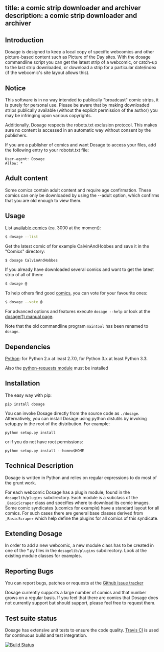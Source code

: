 title: a comic strip downloader and archiver
description: a comic strip downloader and archiver
---
Introduction
-------------
Dosage is designed to keep a local copy of specific webcomics
and other picture-based content such as Picture of the Day sites.
With the dosage commandline script you can get the latest strip of
a webcomic, or catch-up to the last strip downloaded, or download a
strip for a particular date/index (if the webcomic's site layout
allows this).

Notice
-------
This software is in no way intended to publically "broadcast" comic strips,
it is purely for personal use. Please be aware that by making downloaded
strips publically available (without the explicit permission of the author)
you may be infringing upon various copyrights.

Additionally, Dosage respects the robots.txt exclusion protocol.
This makes sure no content is accessed in an automatic way without consent
by the publishers.

If you are a publisher of comics and want Dosage to access your files,
add the following entry to your robotst.txt file:

```
User-agent: Dosage
Allow: *
```

Adult content
--------------
Some comics contain adult content and require age confirmation.
These comics can only be downloaded by using the --adult option,
which confirms that you are old enough to view them.</p>

Usage
------
List [available comics](comic-index.html) (ca. 3000 at the moment):

```bash
$ dosage --list
```

Get the latest comic of for example CalvinAndHobbes and save it in the "Comics"
directory:

```bash
$ dosage CalvinAndHobbes
```

If you already have downloaded several comics and want to get the latest
strip of all of them:

```bash
$ dosage @
```

To help others find good [comics](comic-index.html), you can vote for your
favourite ones:

```bash
$ dosage --vote @
```

For advanced options and features execute `dosage --help` or look at the
[dosage(1) manual page](dosage.1.html).

Note that the old commandline program `maintool` has been renamed to
`dosage`.

Dependencies
-------------
[Python](http://www.python.org/): for Python 2.x at least 2.7.0, for Python 3.x at least Python 3.3.

Also the [python-requests module](http://docs.python-requests.org/en/latest/) must be installed

Installation
-------------
The easy way with pip:

```shell
pip install dosage
```

You can invoke Dosage directly from the source code as 
`./dosage`. Alternatively,
you can install Dosage using python distutils by invoking
setup.py in the root of the distribution. For example:

```shell
python setup.py install
```

or if you do not have root permissions:

```shell
python setup.py install --home=$HOME
```

Technical Description
----------------------
Dosage is written in Python and relies on regular expressions to
do most of the grunt work.

For each webcomic Dosage has a plugin module, found in the
`dosagelib/plugins` subdirectory. Each module is a subclass of
the `_BasicScraper` class and specifies where to download its comic images.
Some comic syndicates (ucomics for example) have a standard layout for all
comics. For such cases there are general base classes derived from
`_BasicScraper` which help define the plugins for all comics of this syndicate.

Extending Dosage
-----------------
In order to add a new webcomic, a new module class has to be created in
one of the *.py files in the `dosagelib/plugins` subdirectory.
Look at the existing module classes for examples.

Reporting Bugs
---------------
You can report bugs, patches or requests at the
[Github issue tracker](https://github.com/wummel/dosage/issues)

Dosage currently supports a large number of comics and that number
grows on a regular basis. If you feel that there are comics that
Dosage does not currently support but should support, please
feel free to request them.

Test suite status
------------------
Dosage has extensive unit tests to ensure the code quality.
[Travis CI](https://travis-ci.org/) is used for continuous build
and test integration.

[![Build Status](https://travis-ci.org/wummel/dosage.png)](https://travis-ci.org/wummel/dosage)

